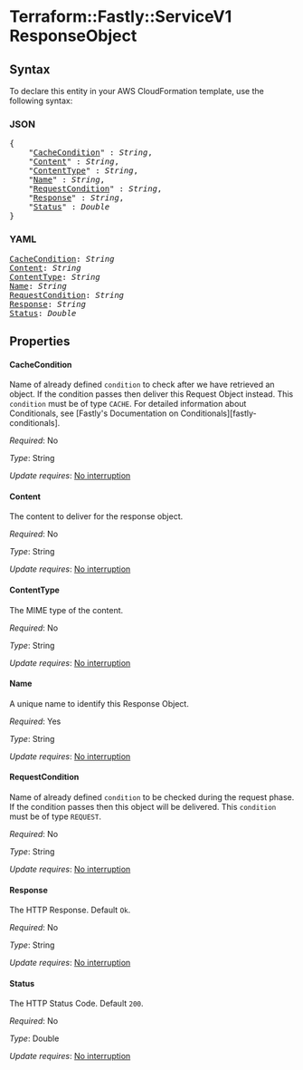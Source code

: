 # Terraform::Fastly::ServiceV1 ResponseObject

## Syntax

To declare this entity in your AWS CloudFormation template, use the following syntax:

### JSON

<pre>
{
    "<a href="#cachecondition" title="CacheCondition">CacheCondition</a>" : <i>String</i>,
    "<a href="#content" title="Content">Content</a>" : <i>String</i>,
    "<a href="#contenttype" title="ContentType">ContentType</a>" : <i>String</i>,
    "<a href="#name" title="Name">Name</a>" : <i>String</i>,
    "<a href="#requestcondition" title="RequestCondition">RequestCondition</a>" : <i>String</i>,
    "<a href="#response" title="Response">Response</a>" : <i>String</i>,
    "<a href="#status" title="Status">Status</a>" : <i>Double</i>
}
</pre>

### YAML

<pre>
<a href="#cachecondition" title="CacheCondition">CacheCondition</a>: <i>String</i>
<a href="#content" title="Content">Content</a>: <i>String</i>
<a href="#contenttype" title="ContentType">ContentType</a>: <i>String</i>
<a href="#name" title="Name">Name</a>: <i>String</i>
<a href="#requestcondition" title="RequestCondition">RequestCondition</a>: <i>String</i>
<a href="#response" title="Response">Response</a>: <i>String</i>
<a href="#status" title="Status">Status</a>: <i>Double</i>
</pre>

## Properties

#### CacheCondition

Name of already defined `condition` to check after we have retrieved an object. If the condition passes then deliver this Request Object instead. This `condition` must be of type `CACHE`. For detailed information about Conditionals,
see [Fastly's Documentation on Conditionals][fastly-conditionals].

_Required_: No

_Type_: String

_Update requires_: [No interruption](https://docs.aws.amazon.com/AWSCloudFormation/latest/UserGuide/using-cfn-updating-stacks-update-behaviors.html#update-no-interrupt)

#### Content

The content to deliver for the response object.

_Required_: No

_Type_: String

_Update requires_: [No interruption](https://docs.aws.amazon.com/AWSCloudFormation/latest/UserGuide/using-cfn-updating-stacks-update-behaviors.html#update-no-interrupt)

#### ContentType

The MIME type of the content.

_Required_: No

_Type_: String

_Update requires_: [No interruption](https://docs.aws.amazon.com/AWSCloudFormation/latest/UserGuide/using-cfn-updating-stacks-update-behaviors.html#update-no-interrupt)

#### Name

A unique name to identify this Response Object.

_Required_: Yes

_Type_: String

_Update requires_: [No interruption](https://docs.aws.amazon.com/AWSCloudFormation/latest/UserGuide/using-cfn-updating-stacks-update-behaviors.html#update-no-interrupt)

#### RequestCondition

Name of already defined `condition` to be checked during the request phase. If the condition passes then this object will be delivered. This `condition` must be of type `REQUEST`.

_Required_: No

_Type_: String

_Update requires_: [No interruption](https://docs.aws.amazon.com/AWSCloudFormation/latest/UserGuide/using-cfn-updating-stacks-update-behaviors.html#update-no-interrupt)

#### Response

The HTTP Response. Default `Ok`.

_Required_: No

_Type_: String

_Update requires_: [No interruption](https://docs.aws.amazon.com/AWSCloudFormation/latest/UserGuide/using-cfn-updating-stacks-update-behaviors.html#update-no-interrupt)

#### Status

The HTTP Status Code. Default `200`.

_Required_: No

_Type_: Double

_Update requires_: [No interruption](https://docs.aws.amazon.com/AWSCloudFormation/latest/UserGuide/using-cfn-updating-stacks-update-behaviors.html#update-no-interrupt)

